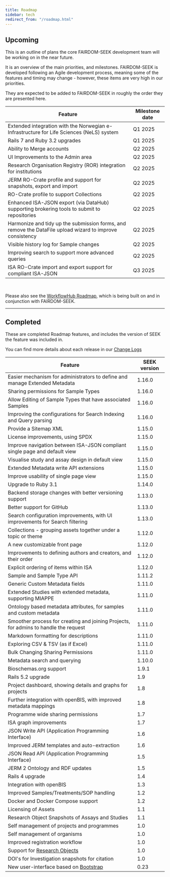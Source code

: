 ```yaml
---
title: Roadmap
sidebar: tech
redirect_from: "/roadmap.html"
---
```


## Upcoming

This is an outline of plans the core FAIRDOM-SEEK development team will be working on in the near future.

It is an overview of the main priorities, and milestones. FAIRDOM-SEEK is developed following an Agile development process, meaning some of the features and timing may change - however, these items are very high in our priorities. 

They are expected to be added to FAIRDOM-SEEK in roughly the order they are presented here.

| Feature | Milestone date |
| --- |----------------|
| Extended integration with the Norwegian e-Infrastructure for Life Sciences (NeLS) system | Q1 2025        |
| Rails 7 and Ruby 3.2 upgrades | Q1 2025        |
| Ability to Merge accounts | Q2 2025        |
| UI Improvements to the Admin area | Q2 2025        |
| Research Organisation Registry (ROR) integration for institutions | Q2 2025        |
| JERM RO-Crate profile and support for snapshots, export and import | Q2 2025        |
| RO-Crate profile to support Collections | Q2 2025        |
| Enhanced ISA-JSON export (via DataHub) supporting brokering tools to submit to repositories | Q2 2025        |
| Harmonize and tidy up the submission forms, and remove the DataFile upload wizard to improve consistency | Q2 2025        |
| Visible history log for Sample changes | Q2 2025        |
| Improving search to support more advanced queries | Q2 2025        |
| ISA RO-Crate import and export support for compliant ISA-JSON | Q3 2025        |

<br/>

Please also see the [WorkflowHub Roadmap](https://about.workflowhub.eu/roadmap/), 
which is being built on and in conjunction with FAIRDOM-SEEK.

---

## Completed

These are completed Roadmap features, and includes the version of SEEK the feature was included in.

You can find more details about each release in our [Change Logs](/tech/releases/)


| Feature                                                                              | SEEK version |
|--------------------------------------------------------------------------------------|--------------|
| Easier mechanism for administrators to define and manage Extended Metadata           | 1.16.0       |
| Sharing permissions for Sample Types                                                 | 1.16.0       |
| Allow Editing of Sample Types that have associated Samples                           | 1.16.0       |
| Improving the configurations for Search Indexing and Query parsing                   | 1.16.0       |
| Provide a Sitemap XML                                                                | 1.15.0       |
| License improvements, using SPDX                                                     | 1.15.0       |
| Improve navigation between ISA-JSON compliant single page and default view           | 1.15.0       |
| Visualise study and assay design in default view                                     | 1.15.0       |
| Extended Metadata write API extensions                                               | 1.15.0       |
| Improve usability of single page view                                                | 1.15.0       |
| Upgrade to Ruby 3.1                                                                  | 1.14.0       |
| Backend storage changes with better versioning support                               | 1.13.0       |
| Better support for GitHub                                                            | 1.13.0       |
| Search configuration improvements, with UI improvements for Search filtering         | 1.13.0       |
| Collections - grouping assets together under a topic or theme                        | 1.12.0       |
| A new customizable front page                                                        | 1.12.0       |
| Improvements to defining authors and creators, and their order                       | 1.12.0       |
| Explicit ordering of items within ISA                                                | 1.12.0       |
| Sample and Sample Type API                                                           | 1.11.2       |
| Generic Custom Metadata fields                                                       | 1.11.0       |
| Extended Studies with extended metadata, supporting MIAPPE                           | 1.11.0       |
| Ontology based metadata attributes, for samples and custom metadata                  | 1.11.0       |
| Smoother process for creating and joining Projects, for admins to handle the request | 1.11.0       |
| Markdown formatting for descriptions                                                 | 1.11.0       |
| Exploring CSV & TSV (as if Excel)                                                    | 1.11.0       |
| Bulk Changing Sharing Permissions                                                    | 1.11.0       |
| Metadata search and querying                                                         | 1.10.0       |
| Bioschemas.org support                                                               | 1.9.1        |
| Rails 5.2 upgrade                                                                    | 1.9          |
| Project dashboard, showing details and graphs for projects                           | 1.8          |
| Further integration with openBIS, with improved metadata mappings                    | 1.8          |
| Programme wide sharing permissions                                                   | 1.7          |
| ISA graph improvements                                                               | 1.7          |
| JSON Write API (Application Programming Interface)                                   | 1.6          |
| Improved JERM templates and auto-extraction                                          | 1.6          |
| JSON Read API (Application Programming Interface)                                    | 1.5          |
| JERM 2 Ontology and RDF updates                                                      | 1.5          |
| Rails 4 upgrade                                                                      | 1.4          |
| Integration with openBIS                                                             | 1.3          |
| Improved Samples/Treatments/SOP handling                                             | 1.2          |
| Docker and Docker Compose support                                                    | 1.2          |
| Licensing of Assets                                                                  | 1.1          |
| Research Object Snapshots of Assays and Studies                                      | 1.1          |
| Self management of projects and programmes                                           | 1.0          |
| Self management of organisms                                                         | 1.0          |
| Improved registration workflow                                                       | 1.0          |
| Support for [Research Objects](http://www.researchobject.org/)                       | 1.0          |
| DOI's for Investigation snapshots for citation                                       | 1.0          |
| New user-interface based on [Bootstrap](http://getbootstrap.com)                     | 0.23         |

